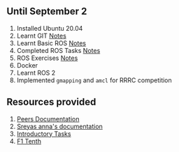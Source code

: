 ## Until September 2
1. Installed Ubuntu 20.04
2. Learnt GIT [Notes](obsidian://open?vault=Obsidian&file=AGV%20Notes%2FGit%20Tasks)
3. Learnt Basic ROS [Notes](obsidian://open?vault=Obsidian&file=AGV%20Notes%2FROS%20Basics)
4. Completed ROS Tasks [Notes](obsidian://open?vault=Obsidian&file=AGV%20Notes%2FROS%20Tasks)
5. ROS Exercises [Notes](obsidian://open?vault=Obsidian&file=AGV%20Notes%2FROS%20Exercises)
6. Docker 
7. Learnt ROS 2
8. Implemented `gmapping` and `amcl` for RRRC competition


## Resources provided
1. [Peers Documentation](https://docs.google.com/spreadsheets/d/1RTwxLD6PpMw9lOPVuxmDsVmEJkETGmG12yftiLu8elg/edit#gid=0)
2. [Sreyas anna's documentation](https://docs.google.com/document/d/1aEsEsT4KaEQMXaNVj7dq8A1WePUZFXnPDZOTFomM7nI/edit)
3. [Introductory Tasks](https://docs.google.com/document/d/16Qf7ExDJJXtkyY7mXiqrvizdUl02AX06gCXuiGcpu0Q/edit)
4. [F1 Tenth](https://docs.google.com/spreadsheets/d/1GWpQP_5LuIvkgBHdw2Q_iBG9EioI7oLPJqY7u9gMUI0/edit#gid=0)
